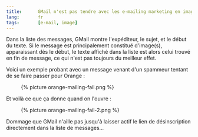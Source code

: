 ```yaml
--- 
title:      GMail n'est pas tendre avec les e-mailing marketing en images 
lang:       fr 
tags:       [e-mail, image]
---
```


Dans la liste des messages, GMail montre l'expéditeur, le sujet, et le début du texte. Si le message est principalement constitué d'image(s), apparaissant dès le début, le texte affiché dans la liste est alors celui trouvé en fin de message, ce qui n'est pas toujours du meilleur effet.

Voici un exemple probant avec un message venant d'un spammeur tentant de se faire passer pour Orange :

<figure>
  {% picture orange-mailing-fail.png %}
</figure>

Et voilà ce que ça donne quand on l'ouvre :

<figure>
  {% picture orange-mailing-fail-2.png %}
</figure>

Dommage que GMail n'aille pas jusqu'à laisser actif le lien de désinscription directement dans la liste de messages...
